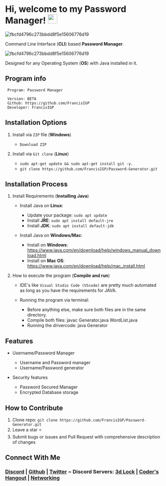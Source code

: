 # Hi, welcome to my Password Manager! <img width="30" src="https://emojis.slackmojis.com/emojis/images/1593555389/9579/blob_excited.gif?1593555389" alt="party blob" />

![fbcfd4796c273bbdd8f5e15606776d19](https://user-images.githubusercontent.com/75497349/117658110-ef3b0780-b1cc-11eb-968b-4241ae606e64.jpg)

Command Line Interface (**CLI**) based **Password Manager**.  

![fbcfd4796c273bbdd8f5e15606776d19](https://user-images.githubusercontent.com/75497349/117658040-dc283780-b1cc-11eb-9864-19859fe64d85.jpg)

Designed for any Operating System (**OS**) with Java installed in it.

**Program info**
---

```
 Program: Password Manager
 
 Version: BETA
 Github: https://github.com/FrancisIGP
 Developer: FrancisIGP
```
**Installation Options**
---

1. Install via `ZIP` file (**Windows**)

   + `Download ZIP`
   
2. Install via `Git clone` (**Linux**)

   + `sudo apt-get update && sudo apt-get install git -y.`
   + `git clone https://github.com/FrancisIGP/Password-Generator.git`

**Installation Process**
---

1. Install Requirements (**Installing Java**)
   
   - Install Java on **Linux**:
   
     + Update your package: `sudo apt update`
     + Install **JRE**: `sudo apt install default-jre`
     + Install **JDK**: `sudo apt install default-jdk`
     
   - Install Java on **Windows/Mac**:
   
     + Install on **Windows**: https://www.java.com/en/download/help/windows_manual_download.html
     + Install on **Mac OS**: https://www.java.com/en/download/help/mac_install.html

1. How to execute the program (**Compile and run**)

   - IDE's like `Visual Studio Code (VScode)` are pretty much automated as long as you have the requirements for JAVA.
   - Running the program via terminal:
     
     + Before anything else, make sure both files are in the same directory.
     + Compile both files: javac Generator.java WordList.java
     + Running the drivercode: java Generator


**Features**
---

- Username/Password Manager

  + Username and Password manager
  + Username/Password generator
  
- Security features 
 
  + Password Secured Manager
  + Encrypted Database storage
   
**How to Contribute**
---

1. Clone repo: `git clone https://github.com/FrancisIGP/Password-Generator.git`
2. Leave a star ⭐
3. Submit bugs or issues and Pull Request with comprehensive description of changes

**Connect With Me**
---

<h3><a href="https://discordapp.com/users/448500121605505035/">Discord</a> | <a href="https://github.com/FrancisIGP">Github</a> | <a href="https://twitter.com/Francis_IGP">Twitter</a> ~  Discord Servers: <a href="https://discord.gg/G563YXspQf">3d Lock</a> | <a href="https://discord.gg/sc8n9p8w6E">Coder's Hangout</a> | <a href="https://discord.com/invite/VMSh7qY">Networking</a></h3> 
